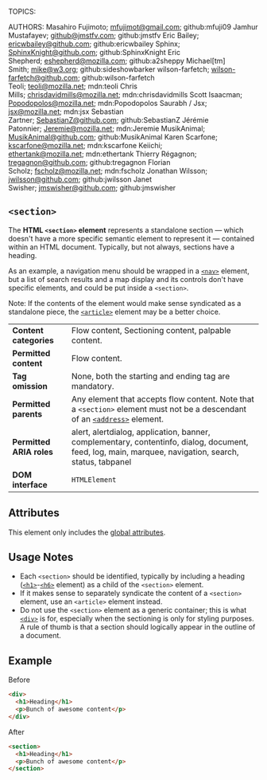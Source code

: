 TOPICS: <section>
AUTHORS: Masahiro Fujimoto; mfujimot@gmail.com; github:mfuji09
         Jamhur Mustafayev; github@jmstfv.com; github:jmstfv
         Eric Bailey; ericwbailey@github.com; github:ericwbailey
         Sphinx; SphinxKnight@github.com; github:SphinxKnight
         Eric Shepherd; eshepherd@mozilla.com; github:a2sheppy
         Michael[tm] Smith; mike@w3.org; github:sideshowbarker
         wilson-farfetch; wilson-farfetch@github.com; github:wilson-farfetch
         Teoli; teoli@mozilla.net; mdn:teoli
         Chris Mills; chrisdavidmills@mozilla.net; mdn:chrisdavidmills
         Scott Isaacman; Popodopolos@mozilla.net; mdn:Popodopolos
         Saurabh / Jsx; jsx@mozilla.net; mdn:jsx
         Sebastian Zartner; SebastianZ@github.com; github:SebastianZ
         Jérémie Patonnier; Jeremie@mozilla.net; mdn:Jeremie
         MusikAnimal; MusikAnimal@github.com; github:MusikAnimal
         Karen Scarfone; kscarfone@mozilla.net; mdn:kscarfone
         Keiichi; ethertank@mozilla.net; mdn:ethertank
         Thierry Régagnon; tregagnon@github.com; github:tregagnon
         Florian Scholz; fscholz@mozilla.net; mdn:fscholz
         Jonathan Wilsson; jwilsson@github.com; github:jwilsson
         Janet Swisher; jmswisher@github.com; github:jmswisher

# `<section>`

The **HTML `<section>` element** represents a standalone section — which doesn't have a more specific
semantic element to represent it — contained within an HTML document. Typically, but not always,
sections have a heading.

As an example, a navigation menu should be wrapped in a [`<nav>`](/en/webfrontend/<nav>) element,
but a list of search results and a map display and its controls don't have specific elements,
and could be put inside a `<section>`.

Note: If the contents of the element would make sense syndicated as a standalone piece, the
[`<article>`](/en/webfrontend/<article>) element may be a better choice.

|  |  |
| :-- | :-- |
| **Content categories** | Flow content, Sectioning content, palpable content. |
| **Permitted content** | Flow content. |
| **Tag omission** | None, both the starting and ending tag are mandatory. |
| **Permitted parents** | Any element that accepts flow content. Note that a `<section>` element must not be a descendant of an [`<address>`](/en/webfrontend/<address>) element. |
| **Permitted ARIA roles** | alert, alertdialog, application, banner, complementary, contentinfo, dialog, document, feed, log, main, marquee, navigation, search, status, tabpanel |
| **DOM interface** | `HTMLElement`

## Attributes

This element only includes the [global attributes](https://wiki.developer.mozilla.org/en-US/docs/HTML/Global_attributes).

## Usage Notes

- Each `<section>` should be identified, typically by including a heading
([`<h1>`](/en/webfrontend/<h1>)-[`<h6>`](/en/webfrontend/<h6>) element)
as a child of the `<section>` element.
- If it makes sense to separately syndicate the content of a `<section>` element,
use an `<article>` element instead.
- Do not use the `<section>` element as a generic container; this is what
[`<div>`]((/en/webfrontend/<div>)) is for,
especially when the sectioning is only for styling purposes. A rule of thumb is that a section should
logically appear in the outline of a document.

## Example

Before

```html
<div>
  <h1>Heading</h1>
  <p>Bunch of awesome content</p>
</div>
```

After

```html
<section>
  <h1>Heading</h1>
  <p>Bunch of awesome content</p>
</section>
```
